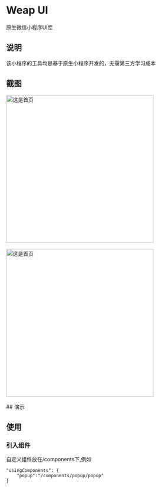 # Weap UI
原生微信小程序UI库

## 说明
该小程序的工具均是基于原生小程序开发的，无需第三方学习成本

## 截图
<div style="width:100%" align="left"><img src="http://i1.fuimg.com/725616/217c1b1d352e95d9.jpg" alt="这是首页" width="400" height="auto" align="center" /></div><br/>
<div style="width:100%" align="left"><img src="http://i1.fuimg.com/725616/07f2954aa0bad863.jpg" alt="这是首页" width="400" height="auto" align="center" /></div><br/>
## 演示
<!-- ![](http://i1.fuimg.com/725616/217c1b1d352e95d9.jpg)
![](http://i1.fuimg.com/725616/07f2954aa0bad863.jpg)
![](http://i1.fuimg.com/725616/888d0bab0423a604.jpg) -->

## 使用

### 引入组件

自定义组件放在/components下,例如
```
"usingComponents": {
    "popup":"/components/popup/popup"
}
```
<!-- #### 轮播图：  普通轮播，卡片式轮播 -->

<!-- ![](https://user-gold-cdn.xitu.io/2020/6/11/172a11b33b7c4fbf?w=379&h=670&f=gif&s=1906116) -->





